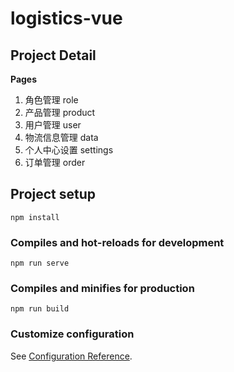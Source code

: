 # logistics-vue

## Project Detail

**Pages**

1. 角色管理  role
2. 产品管理  product
3. 用户管理  user
4. 物流信息管理 data
5. 个人中心设置 settings
6. 订单管理  order

## Project setup

```
npm install
```

### Compiles and hot-reloads for development

```
npm run serve
```

### Compiles and minifies for production

```
npm run build
```

### Customize configuration

See [Configuration Reference](https://cli.vuejs.org/config/).
